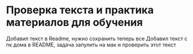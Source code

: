 # Проверка текста и практика материалов для обучения #
Добавил текст в Readme, нужно сохранить теперь все
Добавил текст с пк дома в README, задача запулить на мак и проверить этот текст

